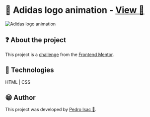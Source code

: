 # 👟 Adidas logo animation - [View 🔗](https://pedro-isacss.github.io/projects/frontend/adidas-logo-animation/index.html)
![Adidas logo animation](https://i.pinimg.com/564x/d1/bb/e0/d1bbe082e6c5f3d7502c8c7b762227f9.jpg)

## ❓ About the project
This project is a [challenge](https://www.frontendmentor.io/challenges/chat-app-css-illustration-O5auMkFqY) from the [Frontend Mentor](https://www.frontendmentor.io/).

## 🧱 Technologies
HTML | CSS

## 😁 Author
This project was developed by [Pedro Isac 🔗](https://pedro-isacss.github.io/).

